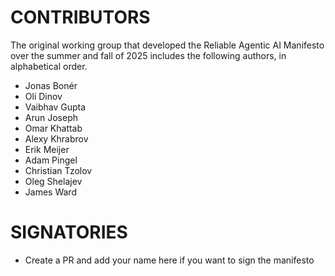 # CONTRIBUTORS

The original working group that developed the Reliable Agentic AI Manifesto over the summer and fall of 2025 includes the following authors, in alphabetical order.

- Jonas Bonér
- Oli Dinov
- Vaibhav Gupta
- Arun Joseph
- Omar Khattab
- Alexy Khrabrov
- Erik Meijer
- Adam Pingel
- Christian Tzolov
- Oleg Shelajev
- James Ward

# SIGNATORIES
- Create a PR and add your name here if you want to sign the manifesto
